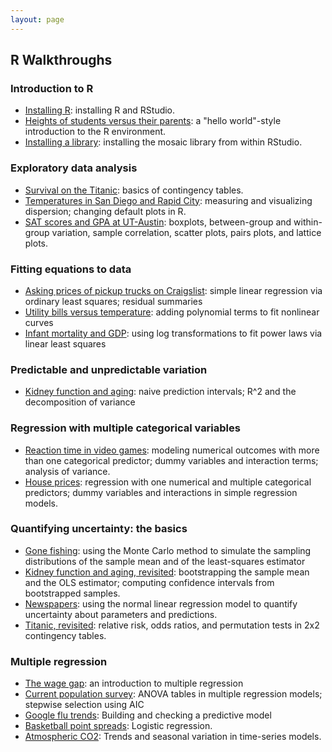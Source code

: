 ```yaml
---
layout: page
---
```


## R Walkthroughs

### Introduction to R
* [Installing R](basics/installing_R.html): installing R and RStudio.  
* [Heights of students versus their parents](heights/heights.html): a "hello world"-style introduction to the R environment.  
* [Installing a library](basics/installing_library.html): installing the mosaic library from within RStudio.  


### Exploratory data analysis
* [Survival on the Titanic](titanic/titanic.html): basics of contingency tables.  
* [Temperatures in San Diego and Rapid City](citytemps/citytemps.html): measuring and visualizing dispersion; changing default plots in R.
* [SAT scores and GPA at UT-Austin](sat/sat.html): boxplots, between-group and within-group variation, sample correlation, scatter plots, pairs plots, and lattice plots.    

### Fitting equations to data
* [Asking prices of pickup trucks on Craigslist](pickup/pickup.html): simple linear regression via ordinary least squares; residual summaries   
* [Utility bills versus temperature](utilities/utilities.html): adding polynomial terms to fit nonlinear curves  
* [Infant mortality and GDP](infmort/infmort.html): using log transformations to fit power laws via linear least squares      

### Predictable and unpredictable variation  
* [Kidney function and aging](creatinine/creatinine.html): naive prediction intervals; R^2 and the decomposition of variance     

### Regression with multiple categorical variables  
* [Reaction time in video games](rxntime/rxntime.html): modeling numerical outcomes with more than one categorical predictor; dummy variables and interaction terms; analysis of variance.  
* [House prices](house/house.html): regression with one numerical and multiple categorical predictors; dummy variables and interactions in simple regression models.  


### Quantifying uncertainty: the basics   
* [Gone fishing](gonefishing/gonefishing.html): using the Monte Carlo method to simulate the sampling distributions of the sample mean and of the least-squares estimator  
* [Kidney function and aging, revisited](creatinine/creatinine_bootstrap.html): bootstrapping the sample mean and the OLS estimator; computing confidence intervals from bootstrapped samples.  
* [Newspapers](newspapers/newspapers.html): using the normal linear regression model to quantify uncertainty about parameters and predictions.    
* [Titanic, revisited](titanic/titanic_permtest.html): relative risk, odds ratios, and permutation tests in 2x2 contingency tables.  


### Multiple regression  
* [The wage gap](salary/salary.html): an introduction to multiple regression  
* [Current population survey](cps/cps.html): ANOVA tables in multiple regression models; stepwise selection using AIC  
* [Google flu trends](flu/flu.html): Building and checking a predictive model  
* [Basketball point spreads](bballbets/bballbets.html): Logistic regression.  
* [Atmospheric CO2](maunaloa/maunaloa.html): Trends and seasonal variation in time-series models.  
